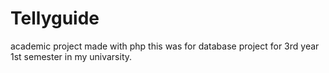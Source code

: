 # Tellyguide
academic project made with php
this was for database project for 3rd year 1st semester in my univarsity.
